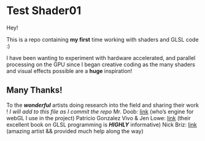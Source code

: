 # Test Shader01
Hey!

This is a repo containing **my first** time working with shaders and GLSL code :)

I have been wanting to experiment with hardware accelerated, and parallel processing on the GPU since I began creative coding as the many shaders and visual effects possible are a **huge** inspiration!

## Many Thanks! ##
To the ***wonderful*** artists doing research into the field and sharing their work !
*I will add to this file as I commit the repo*
Mr. Doob: [link](https://threejs.org) (who’s engine for webGL I use in the project)
Patricio Gonzalez Vivo & Jen Lowe: [link](https://thebookofshaders.com) (their excellent book on GLSL programming is ***HIGHLY*** informative)
Nick Briz: [link](http://nickbriz.com) (amazing artist && provided much help along the way)

